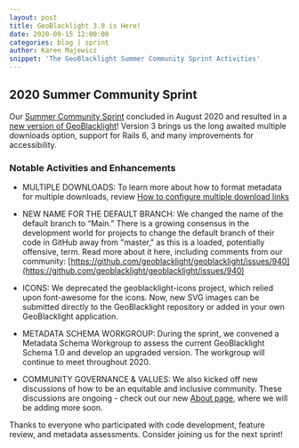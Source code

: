 ```yaml
---
layout: post
title: GeoBlacklight 3.0 is Here!
date: 2020-09-15 12:00:00
categories: blog | sprint
author: Karen Majewicz
snippet: 'The GeoBlacklight Summer Community Sprint Activities'
---
```


## 2020 Summer Community Sprint

Our [Summer Community Sprint](https://github.com/geoblacklight/geoblacklight/projects/8) concluded in August 2020 and resulted in a [new version of GeoBlacklight](https://github.com/geoblacklight/geoblacklight/releases)! Version 3 brings us the long awaited multiple downloads option, support for Rails 6, and many improvements for accessibility.

### Notable Activities and Enhancements

* MULTIPLE DOWNLOADS: To learn more about how to format metadata for multiple downloads, review [How to configure multiple download links](https://opengeometadata.org/docs/more-about-references#how-to-configure-multiple-download-links)

* NEW NAME FOR THE DEFAULT BRANCH: We changed the name of the default branch to “Main.” There is a growing consensus in the development world for projects to change the default branch of their code in GitHub away from "master," as this is a loaded, potentially offensive, term. Read more about it here, including comments from our community: [https://github.com/geoblacklight/geoblacklight/issues/940](https://github.com/geoblacklight/geoblacklight/issues/940)

* ICONS: We deprecated the geoblacklight-icons project, which relied upon font-awesome for the icons. Now, new SVG images can be submitted directly to the GeoBlacklight repository  or added in your own GeoBlacklight application.

* METADATA SCHEMA WORKGROUP: During the sprint, we convened a Metadata Schema Workgroup to assess the current GeoBlacklight Schema 1.0 and develop an upgraded version. The workgroup will continue to meet throughout 2020.

* COMMUNITY GOVERNANCE & VALUES: We also kicked off new discussions of how to be an equitable and inclusive community. These discussions are ongoing - check out our new [About page](https://geoblacklight.org/about), where we will be adding more soon.


Thanks to everyone who participated with code development, feature review, and metadata assessments. Consider joining us for the next sprint!
